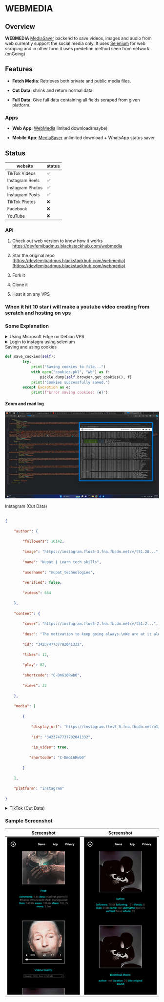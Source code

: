 # WEBMEDIA

## Overview

**WEBMEDIA** [MediaSaver](https://github.com/devfemibadmus/mediasaver) backend to save videos, images and audio from web currently support the social media only. It uses [Selenium](https://github.com/SeleniumHQ/selenium) for web scraping and in other form it uses predefine method seen from network. (onGoing)


## Features

-  **Fetch Media**: Retrieves both private and public media files.

-  **Cut Data**: shrink and return normal data.

-  **Full Data**: Give full data containing all fields scraped from given platform.


### Apps

-  **Web App**: [WebMedia](https://devfemibadmus.blackstackhub.com/webmedia) limited download(maybe)

-  **Mobile App**: [MediaSaver](https://github.com/devfemibadmus/mediasaver) unlimited download + WhatsApp status saver
  

## Status
|website| status |
|--|--|
| TikTok Videos |✅|
| Instagram Reels |✅|
| Instagram Photos |✅|
| Instagram Posts |✅|
| TikTok Photos |❌|
| Facebook|❌|
| YouTube|❌|


### API


1. Check out web version to know how it works https://devfemibadmus.blackstackhub.com/webmedia

1. Star the original repo [https://devfemibadmus.blackstackhub.com/webmedia](https://devfemibadmus.blackstackhub.com/webmedia)

2. Fork it

3. Clone it

4. Host it on any VPS

### When it hit 10 star i will make a youtube video creating from scratch and hosting on vps

### Some Explanation

<details>
<summary>Using Microsoft Edge on Debian VPS</summary>

1. **Familiarize Yourself with Edge WebDriver and Selenium**

   Before proceeding, you might want to check out these issues on GitHub related to Edge WebDriver:
   - [No latest stable release for Linux · Issue #156](https://github.com/MicrosoftEdge/EdgeWebDriver/issues/156)
   - [How to determine the correct Microsoft Edge WebDriver version for a given Edge browser version · Issue #158](https://github.com/MicrosoftEdge/EdgeWebDriver/issues/158#issuecomment-2263769092)

2. **Install Microsoft Edge and Edge WebDriver on Debian**

   - First, add the Microsoft repository to your APT sources list:

     ```bash
     sudo nano /etc/apt/sources.list.d/microsoft-edge.list
     ```

     Add the following line:

     ```bash
     deb [arch=amd64] https://packages.microsoft.com/repos/edge stable main
     ```

     Then, download and add the Microsoft GPG key:

     ```bash
     wget -q https://packages.microsoft.com/keys/microsoft.asc -O microsoft.asc
     sudo gpg --dearmor -o /etc/apt/trusted.gpg.d/microsoft.gpg microsoft.asc
     ```

   - Update the APT package list and check for available versions of Microsoft Edge:

     ```bash
     sudo apt update
     apt list -a microsoft-edge-stable
     ```

   - Install the latest matching version of Microsoft Edge:

     ```bash
     sudo apt install microsoft-edge-stable=123.0.2420.53-1
     ```

   - Download the matching version of Edge WebDriver and install it:

     ```bash
     sudo wget https://msedgewebdriverstorage.blob.core.windows.net/edgewebdriver/123.0.2420.53/edgedriver_linux64.zip
     unzip edgedriver_linux64.zip
     sudo mv msedgedriver /usr/local/bin/
     ```

</details>

<details>
<summary>Login to instagra using selenium</summary>

```python
import time  # Imports the time module, used for adding delays in the script.
import pickle  # Imports the pickle module, used for serializing and deserializing objects.
import os  # Imports the os module, used for interacting with the operating system.
from selenium import webdriver  # Imports the webdriver module from Selenium, used for controlling web browsers.
from selenium.webdriver.common.by import By  # Imports By, which allows selecting elements by various attributes.
from selenium.webdriver.edge.options import Options  # Imports Options, which allows setting Edge browser options.
from selenium.webdriver.edge.service import Service  # Imports Service, which helps manage the Edge WebDriver service.
from selenium.webdriver.support.ui import WebDriverWait  # Imports WebDriverWait, used for waiting for conditions.
from selenium.webdriver.support import expected_conditions as EC  # Imports expected_conditions, which provides conditions to wait for.

class Instagram:
    def __init__(self, username=None, password=None):
        self.username = username  # Stores the username for Instagram login.
        self.password = password  # Stores the password for Instagram login.
        self.edge_options = Options()  # Creates an Options object for configuring Edge WebDriver.
        self.edge_options.use_chromium = True  # Configures the WebDriver to use Chromium-based Edge.
        self.edge_options.add_argument("--headless")  # Runs the browser in headless mode (without GUI).
        self.edge_options.add_argument("--mute-audio")  # Mutes any audio played by the browser.
        self.edge_options.add_argument("--disable-gpu")  # Disables GPU usage to avoid graphical issues.
        service = Service('/usr/local/bin/msedgedriver')  # Specifies the path to the Edge WebDriver executable.
        self.edge_options.add_experimental_option('excludeSwitches', ['enable-logging'])  # Disables certain logging options.
        self.browser = webdriver.Edge(service=service, options=self.edge_options)  # Creates a new Edge browser instance with the specified options.
        self.browser.set_script_timeout(50)  # Sets the maximum time to wait for scripts to execute.

        self.browser.get('https://www.instagram.com')  # Opens the Instagram login page.
        self.wait_for_page_load()  # Calls a method to wait until the page is fully loaded.
        self.login()  # Calls the login method to log into Instagram.

    def wait_for_page_load(self):
        WebDriverWait(self.browser, 10).until(
            lambda driver: driver.execute_script("return document.readyState") == "complete"
        )  # Waits until the page's JavaScript has finished loading.

    def login(self):
        # Enter username
        username_input = WebDriverWait(self.browser, 10).until(
            EC.presence_of_element_located((By.NAME, 'username'))
        )  # Waits for the username input field to appear and selects it.
        username_input.send_keys(self.username)  # Types the username into the input field.

        # Enter password
        password_input = self.browser.find_element(By.NAME, 'password')  # Finds the password input field.
        password_input.send_keys(self.password)  # Types the password into the input field.

        # Click login button
        login_button = self.browser.find_element(By.XPATH, "//button[@type='submit']")  # Finds the login button using XPath.
        login_button.click()  # Clicks the login button.

        # Wait for login to complete (home page or error message)
        self.wait_for_page_load()  # Waits until the next page is fully loaded.
        time.sleep(5)  # Add extra wait for redirection.

        # Check if login was successful
        if "https://www.instagram.com/" in self.browser.current_url:
            print("Login successful")
            print(self.browser.current_url)  # If extra param then account need auth 2FA very simple it can be solve easily hit me
        else:
            print("Login failed")

if __name__ == "__main__":
    username = "username"  # Placeholder for Instagram username.
    password = "passwd"  # Placeholder for Instagram password.

    insta_bot = Instagram(username, password)  # Creates an instance of the Instagram class and logs in with the provided credentials.

```
</details

<details>
<summary>Saving and using cookies</summary>

```python
def save_cookies(self):
        try:
            print("Saving cookies to file...")
            with open("cookies.pkl", "wb") as f:
                pickle.dump(self.browser.get_cookies(), f)
            print("Cookies successfully saved.")
        except Exception as e:
            print(f"Error saving cookies: {e}")
```
#### Zoom and read log

![post and video quality](conf/image%20copy%205.png?raw=true)
</details

<details>
<summary>Instagram (Cut Data)</summary>

```json

{

    "author": {

        "followers": 10142,

        "image": "https://instagram.flos5-3.fna.fbcdn.net/v/t51.28...",

        "name": "Nupat | Learn tech skills",

        "username": "nupat_technologies",

        "verified": false,

        "videos": 664

    },

    "content": {

        "cover": "https://instagram.flos5-2.fna.fbcdn.net/v/t51.2...",

        "desc": "The motivation to keep going always.\nWe are at it always, steady grinding 💪 💯",

        "id": "3423747737702041332",

        "likes": 12,

        "play": 82,

        "shortcode": "C-DmG16Rwb0",

        "views": 33

    },
 
    "media": [

        {

            "display_url": "https://instagram.flos5-3.fna.fbcdn.net/o1/v/t1...",

            "id": "3423747737702041332",

            "is_video": true,

           "shortcode": "C-DmG16Rwb0"

        }

    ],

    "platform": "instagram"

}

```
</details>

<details>
<summary>TikTok (Cut Data)</summary>

```json

{

    "author": {

        "followers": 38,

        "following": 3,

        "friends": 0,

        "image": "https://p16-sign-va.tiktokcdn.com/tos-maliva-avt...",

        "likes": 216,

        "name": "devfemibadmus",

        "username": "devfemibadmus",

        "verified": false,

        "videos": 7

    },

    "content": {

        "comments": 0,

        "cover": "https://p16-sign-va.tiktokcdn.com/obj/tos-maliva...",

        "desc": "24hrs #nigeriaprogrammer #debian",

        "id": "7390912680883899654",

        "likes": 7,

        "saves": 0,

        "share": 0,

        "views": 478

    },

    "is_video": true,

    "music": {

        "author": "devfemibadmus",

        "cover": "https://p16-sign-va.tiktokcdn.com/tos-maliva-avt..",

        "duration": 68,

        "src": "https://v16-webapp-prime.tiktok.com/video/tos/useast2a/tos-usea..",

        "title": "original sound - devfemibadmus"

    },

    "platform": "tiktok",

    "videos": [

        {

        "hq": {

            "address": "https://api16-normal-c-useast1a.tiktokv.com/a...",

            "size": 4528979

            }

        },

        {

        "fhd": {

            "address": "https://api16-normal-c-useast1a.tiktokv.com/a...",

            "size": 3692139

            }

        },

        {

        "hd": {

            "address": "https://api16-normal-c-useast1a.tiktokv.com/aweme/v1/p...",

            "size": 2663135

            }

        }

    ]

}

```
</details>


### Sample Screenshot

| Screenshot | Screenshot |
|-------------------------------------------------------------|-------------------------------------------------------------|
| ![post and video quality](conf/screenshot/127.0.0.1_5000_(iPhone%2014%20Pro%20Max).png?raw=true) | ![author and musicc](conf/screenshot/127.0.0.1_5000_(iPhone%2014%20Pro%20Max)%20(1).png?raw=true) |
